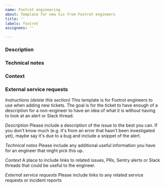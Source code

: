 ```yaml
---
name: Foxtrot engineering
about: Template for new tix from Foxtrot engineers
title: ''
labels: foxtrot
assignees: ''

---
```


### Description

### Technical notes

### Context

### External service requests


*Instructions (delete this section)*
This template is for Foxtrot engineers to use when adding new tickets.  The goal is for the ticket to have enough of a description for a non-engineer to have an idea of what it is without having to look at an alert or Slack thread.

*Description*
Please include a description of the issue to the best you can.  If you don't know much (e.g. it's from an error that hasn't been investigated yet), maybe say it's due to a bug and include a snippet of the alert.

*Technical notes*
Please include any additional useful information you have for an engineer that might pick this up.

*Context*
A place to include links to related issues, PRs, Sentry alerts or Slack threads that could be useful to the engineer.

*External service requests*
Please include links to any related service requests or incident reports
